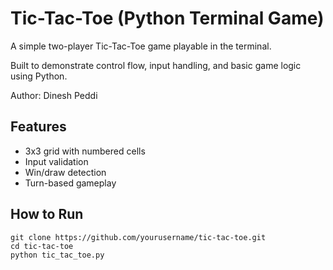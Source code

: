 # Tic-Tac-Toe (Python Terminal Game)

A simple two-player Tic-Tac-Toe game playable in the terminal.

Built to demonstrate control flow, input handling, and basic game logic using Python.

Author: Dinesh Peddi

## Features
- 3x3 grid with numbered cells
- Input validation
- Win/draw detection
- Turn-based gameplay

## How to Run
```
git clone https://github.com/yourusername/tic-tac-toe.git
cd tic-tac-toe
python tic_tac_toe.py
```